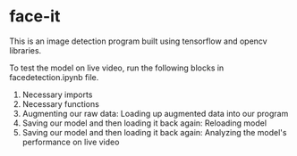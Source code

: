 # face-it
This is an image detection program built using tensorflow and opencv libraries.

To test the model on live video, run the following blocks in facedetection.ipynb file.
1) Necessary imports
2) Necessary functions
3) Augmenting our raw data: Loading up augmented data into our program
4) Saving our model and then loading it back again: Reloading model
5) Saving our model and then loading it back again: Analyzing the model's performance on live video

